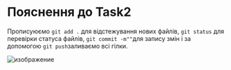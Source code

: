 # Пояснення до Task2

Прописуюємо `git add .` для відстежування нових файлів, `git status` для перевірки статуса файлів, `git commit -m""`для запису змін і за допомогою `git push`заливаємо всі гілки.

![изображение](https://user-images.githubusercontent.com/50421230/125200296-1a94ae00-e273-11eb-9ba3-4c8093ea4fc2.png)

